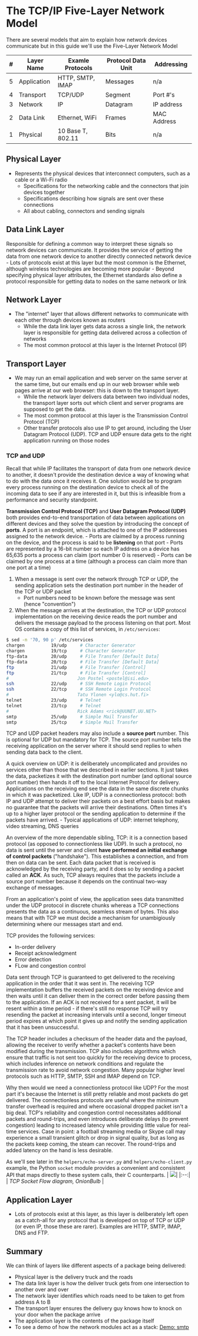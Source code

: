 # The TCP/IP Five-Layer Network Model

There are several models that aim to explain how network devices communicate but in this guide we'll use the Five-Layer Network Model

|#  | Layer Name | Examle Protocols   | Protocol Data Unit  | Addressing   |
|---|------------|------------|---------------------|--------------|
|5  |Application |HTTP, SMTP, IMAP|Messages|n/a|
|4  |Transport   |TCP/UDP|Segment|Port #'s|
|3  |Network     |IP|Datagram|IP address|
|2  |Data Link   |Ethernet, WiFi|Frames|MAC Address|
|1  |Physical    |10 Base T, 802.11|Bits|n/a|

## Physical Layer
- Represents the physical devices that interconnect computers, such as a cable or a Wi-Fi radio
    - Specifications for the networking cable and the connectors that join devices together
    - Specifications describing how signals are sent over these connections
    - All about cabling, connectors and sending signals

## Data Link Layer
Responsible for defining a common way to interpret these signals so network devices can communicate. It provides the service of getting the data from one network device to another directly connected network device
    - Lots of protocols exist at this layer but the most common is the Ethernet, although wireless technologies are becoming more popular
    - Beyond specifying physical layer attributes, the Ethernet standards also define a protocol responsible for getting data to nodes on the same network or link

## Network Layer
- The "internet" layer that allows different networks to communicate with each other through devices known as routers
    - While the data link layer gets data across a single link, the network layer is responsible for getting data delivered across a collection of networks
    - The most common protocol at this layer is the Internet Protocol (IP)

## Transport Layer
- We may run an email application and web server on the same server at the same time, but our emails end up in our web browser while web pages arrive at our web browser: this is down to the transport layer.
    - While the network layer delivers data between two individual nodes, the transport layer sorts out which client and server programs are supposed to get the data. 
    - The most common protocol at this layer is the Transmission Control Protocol (TCP)
    - Other transfer protocols also use IP to get around, including the User Datagram Protocol (UDP). TCP and UDP ensure data gets to the right application running on those nodes  

### TCP and UDP
Recall that while IP facilitates the transport of data from one network device to another, it doesn't provide the destination device a way of knowing what to do with the data once it receives it. One solution would be to program every process running on the destination device to check all of the incoming data to see if any are interested in it, but this is infeasible from a performance and security standpoint. 

**Transmission Control Protocol (TCP)** and **User Datagram Protocol (UDP)** both provides end-to-end transportation of data between applications on different devices and they solve the question by introducing the concept of **ports**. A port is an endpoint, which is attached to one of the IP adderesses assigned to the network device. 
    - Ports are claimed by a process running on the device, and the process is said to be **listening** on that port
    - Ports are represented by a 16-bit number so each IP address on a device has 65,635 ports a process can claim (port number 0 is reserved)
    - Ports can be claimed by one process at a time (although a process can claim more than one port at a time)

1. When a message is sent over the network through TCP or UDP, the sending application sets the destination port number in the header of the TCP or UDP packet
    - Port numbers need to be known before the message was sent (hence "convention")
2. When the message arrives at the destination, the TCP or UDP protocol implementation on the receiving device reads the port number and delivers the message payload to the process listening on that port. Most OS contains a copy of this list of services, in `/etc/services`:

```bash
$ sed -n '70, 90 p' /etc/services
chargen          19/udp     # Character Generator
chargen          19/tcp     # Character Generator
ftp-data         20/udp     # File Transfer [Default Data]
ftp-data         20/tcp     # File Transfer [Default Data]
ftp              21/udp     # File Transfer [Control]
ftp              21/tcp     # File Transfer [Control]
#                          Jon Postel <postel@isi.edu>
ssh              22/udp     # SSH Remote Login Protocol
ssh              22/tcp     # SSH Remote Login Protocol
#                          Tatu Ylonen <ylo@cs.hut.fi>
telnet           23/udp     # Telnet
telnet           23/tcp     # Telnet
#                          Rick Adams <rick@UUNET.UU.NET>
smtp             25/udp     # Simple Mail Transfer
smtp             25/tcp     # Simple Mail Transfer
```

TCP and UDP packet headers may also include a **source port** number. This is optional for UDP but mandatory for TCP. The source port number tells the receiving application on the server where it should send replies to when sending data back to the client.

A quick overview on UDP: it is deliberately uncomplicated and provides no services other than those that we described in earlier sections. It just takes the data, packetizes it with the destination port number (and optional source port number) then hands it off to the local Internet Protocol for delivery. Applications on the receiving end see the data in the same discrete chunks in which it was packetized. Like IP, UDP is a connectionless protocol: both IP and UDP attempt to deliver their packets on a best effort basis but makes no guarantee that the packets will arrive their destinations. Often times it's up to a higher layer protocol or the sending application to determine if the packets have arrived. 
    - Tyoical applications of UDP: internet telephony, video streaming, DNS queries

An overview of the more dependable sibling, TCP: it is a connection based protocol (as opposed to connectionless like UDP). In such a protocol, no data is sent until the server and client **have performed an initial exchange of control packets** ("handshake"). This establishes a connection, and from then on data can be sent. Each data packet that is received is acknowledged by the receiving party, and it does so by sending a packet called an **ACK**. As such, TCP always requires that the packets include a source port number because it depends on the continual two-way exchange of messages.

From an application's point of view, the application sees data transmitted under the UDP protocol in discrete chunks whereas a TCP connections presents the data as a continuous, seamless stream of bytes. This also means that with TCP we must decide a mechanism for unambigiously determining where our messages start and end.

TCP provides the following services:
- In-order delivery
- Receipt acknowledgment 
- Error detection
- FLow and congestion control

Data sent through TCP is guaranteed to get delivered to the receiving application in the order that it was sent in. The receiving TCP implementation buffers the received packets on the receiving device and then waits until it can deliver them in the correct order before passing them to the application. If an ACK is not received for a sent packet, it will be resent within a time period - if there's still no response TCP will try resending the packet at increasing intervals until a second, longer timeout period expires at which point it gives up and notify the sending application that it has been unsuccessful. 

The TCP header includes a checksum of the header data and the payload, allowing the receiver to verify whether a packet's contents have been modified during the transmission. TCP also includes algorithms which ensure that traffic is not sent too quickly for the receiving device to process, which includes inference on network conditions and regulate the transmission rate to avoid network congestion. Many popular higher level protocols such as HTTP, SMTP, SSH and IMAP depend on TCP.

Why then would we need a connectionless protocol like UDP? For the most part it's because  the Internet is still pretty reliable and most packets do get delivered. The connectionless protocols are useful where the minimum transfer overhead is required and where occasional dropped packet isn't a big deal. TCP's reliability and congestion control necessitates additional packets and round-trips, and even introduces deliberate delays (to prevent congestion) leading to increased latency while providing little value for real-time services. Case in point: a football streaming media or Skype call may experience a small transient glitch or drop in signal quality, but as long as the packets keep coming, the steam can recover. The round-trips and added latency on the hand is less desirable.  

As we'll see later in the `helpers/echo-server.py` and `helpers/echo-client.py` example, the Python `socket` module provides a convenient and consistent API that maps directly to these system calls, their C counterparts. 
| ![](assets/tcp_flow.png)| 
|:--:| 
| *TCP Socket Flow diagram, OnionBulb* |

## Application Layer
- Lots of protocols exist at this layer, as this layer is deliberately left open as a catch-all for any protocol that is developed on top of TCP or UDP (or even IP, those these are rarer). Examples are HTTP, SMTP, IMAP, DNS and FTP.

## Summary
We can think of layers like different aspects of a package being delivered:
- Physical layer is the delivery truck and the roads
- The data link layer is how the deliver truck gets from one intersection to another over and over
- The network layer identifies which roads need to be taken to get from address A to B
- The transport layer ensures the delivery guy knows how to knock on your door when the package arrive
- The application layer is the contents of the package itself
- To see a demo of how the network modules act as a stack: [Demo: smtp](smtp.md)

